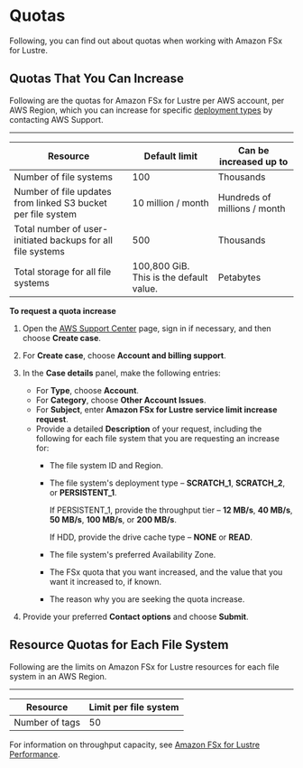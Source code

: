 # Quotas<a name="limits"></a>

Following, you can find out about quotas when working with Amazon FSx for Lustre\.

## Quotas That You Can Increase<a name="soft-limits"></a>

Following are the quotas for Amazon FSx for Lustre per AWS account, per AWS Region, which you can increase for specific [deployment types](using-fsx-lustre.md#lustre-deployment-types) by contacting AWS Support\.


****  

| Resource | Default limit | Can be increased up to | 
| --- | --- | --- | 
| Number of file systems | 100 | Thousands | 
| Number of file updates from linked S3 bucket per file system | 10 million / month | Hundreds of millions / month | 
| Total number of user\-initiated backups for all file systems |  500  | Thousands | 
| Total storage for all file systems | 100,800 GiB\. This is the default value\. | Petabytes | 

**To request a quota increase**

1. Open the [AWS Support Center](https://console.aws.amazon.com/support/home#/) page, sign in if necessary, and then choose **Create case**\.

1. For **Create case**, choose **Account and billing support**\.

1. In the **Case details** panel, make the following entries:
   + For **Type**, choose **Account**\.
   + For **Category**, choose **Other Account Issues**\.
   + For **Subject**, enter **Amazon FSx for Lustre service limit increase request**\.
   + Provide a detailed **Description** of your request, including the following for each file system that you are requesting an increase for:
     + The file system ID and Region\.
     + The file system's deployment type – **SCRATCH\_1**, **SCRATCH\_2**, or **PERSISTENT\_1**\.

       If PERSISTENT\_1, provide the throughput tier – **12 MB/s**, **40 MB/s**, **50 MB/s**, **100 MB/s**, or **200 MB/s**\. 

       If HDD, provide the drive cache type – **NONE** or **READ**\.
     + The file system's preferred Availability Zone\.
     + The FSx quota that you want increased, and the value that you want it increased to, if known\.
     + The reason why you are seeking the quota increase\.

1. Provide your preferred **Contact options** and choose **Submit**\.

## Resource Quotas for Each File System<a name="limits-MFS-resources-file-system"></a>

Following are the limits on Amazon FSx for Lustre resources for each file system in an AWS Region\. 


****  

| Resource | Limit per file system | 
| --- | --- | 
| Number of tags | 50 | 

For information on throughput capacity, see [Amazon FSx for Lustre Performance](performance.md)\.
